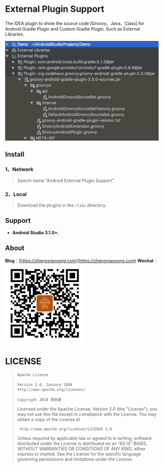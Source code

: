 # **External Plugin Support**
The IDEA plugin to show the source code [Groovy、Java、Class] for Android Gradle Plugin and Custom Gradle Plugin. Such as External Libraries.

<img src="https://raw.githubusercontent.com/Sunzxyong/external-plugin-support/master/external-plugins.png" width="500" hegiht="323" />

## **Install**
### **1、Network**
> Search name "Android External Plugin Support".

### **2、Local**
> Download the plugins in the `/libs` directory.

## **Support**
* **Android Studio 3.1.0+.**

## **About**
**Blog**：[https://zhengxiaoyong.com](https://zhengxiaoyong.com)
**Wechat**：
![](https://raw.githubusercontent.com/Sunzxyong/ImageRepository/master/qrcode.jpg)

# **LICENSE**
>
>     Apache License
>
>     Version 2.0, January 2004
>     http://www.apache.org/licenses/
>
>     Copyright 2018 郑晓勇
>
>  Licensed under the Apache License, Version 2.0 (the "License");
>  you may not use this file except in compliance with the License.
>  You may obtain a copy of the License at
>
>      http://www.apache.org/licenses/LICENSE-2.0
>
>  Unless required by applicable law or agreed to in writing, software
>  distributed under the License is distributed on an "AS IS" BASIS,
>  WITHOUT WARRANTIES OR CONDITIONS OF ANY KIND, either express or implied.
>  See the License for the specific language governing permissions and
>  limitations under the License.




